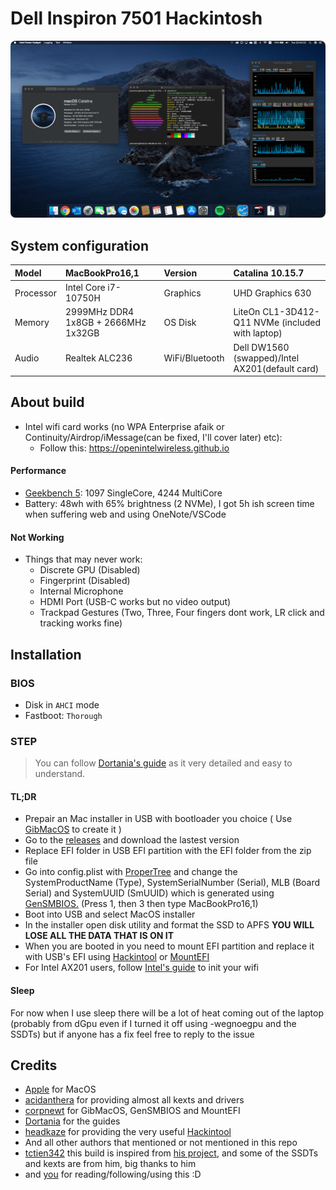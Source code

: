 # Dell Inspiron 7501 Hackintosh

<p>
    <img style="border-radius: 8px" src="Assets/background.png">
</p>

## System configuration

| Model     | MacBookPro16,1      | Version        | Catalina 10.15.7      |
| :-------- | :------------------ | :------------- | :------------------ |
| Processor | Intel Core i7-10750H | Graphics       | UHD Graphics 630    |
| Memory    | 2999MHz DDR4 1x8GB + 2666MHz 1x32GB  | OS Disk        | LiteOn CL1-3D412-Q11 NVMe (included with laptop) |
| Audio     | Realtek ALC236      | WiFi/Bluetooth | Dell DW1560 (swapped)/Intel AX201(default card)             |

## About build

- Intel wifi card works (no WPA Enterprise afaik or Continuity/Airdrop/iMessage(can be fixed, I'll cover later) etc):
  - Follow this: https://openintelwireless.github.io

#### Performance

- [Geekbench 5](https://browser.geekbench.com/v5/cpu/4411543): 1097 SingleCore, 4244 MultiCore
- Battery: 48wh with 65% brightness (2 NVMe), I got 5h ish screen time when suffering web and using OneNote/VSCode

#### Not Working

- Things that may never work:
  - Discrete GPU (Disabled)
  - Fingerprint (Disabled)
  - Internal Microphone
  - HDMI Port (USB-C works but no video output)
  - Trackpad Gestures (Two, Three, Four fingers dont work, LR click and tracking works fine)

## Installation

### BIOS

- Disk in `AHCI` mode
- Fastboot: `Thorough`

### STEP

> You can follow [Dortania's guide](https://dortania.github.io/OpenCore-Install-Guide/) as it very detailed and easy to understand.

#### TL;DR

- Prepair an Mac installer in USB with bootloader you choice ( Use [GibMacOS](https://dortania.github.io/OpenCore-Install-Guide/installer-guide/) to create it )
- Go to the [releases](https://github.com/jamieernest/Dell-Inspiron-7501-Hackintosh/releases) and download the lastest version
- Replace EFI folder in USB EFI partition with the EFI folder from the zip file
- Go into config.plist with [ProperTree](https://github.com/corpnewt/ProperTree) and change the SystemProductName (Type), SystemSerialNumber (Serial), MLB (Board Serial) and SystemUUID (SmUUID) which is generated using [GenSMBIOS.](https://github.com/corpnewt/GenSMBIOS) (Press 1, then 3 then type MacBookPro16,1)
- Boot into USB and select MacOS installer
- In the installer open disk utility and format the SSD to APFS <strong>YOU WILL LOSE ALL THE DATA THAT IS ON IT</strong>
- When you are booted in you need to mount EFI partition and replace it with USB's EFI using [Hackintool](https://github.com/headkaze/Hackintool/releases) or [MountEFI](https://github.com/corpnewt/MountEFI)
- For Intel AX201 users, follow [Intel's guide](https://openintelwireless.github.io) to init your wifi

#### Sleep
For now when I use sleep there will be a lot of heat coming out of the laptop (probably from dGpu even if I turned it off using -wegnoegpu and the SSDTs) but if anyone has a fix feel free to reply to the issue

## Credits

- [Apple](https://apple.com/) for MacOS
- [acidanthera](https://github.com/acidanthera) for providing almost all kexts and drivers
- [corpnewt](https://github.com/corpnewt) for GibMacOS, GenSMBIOS and MountEFI
- [Dortania](https://github.com/dortania) for the guides
- [headkaze](https://github.com/headkaze) for providing the very useful [Hackintool](https://github.com/headkaze/Hackintool/releases)
- And all other authors that mentioned or not mentioned in this repo
- [tctien342](https://github.com/tctien342) this build is inspired from [his project](https://github.com/tctien342/Dell-Inspiron-7591-Hackintosh), and some of the SSDTs and kexts are from him, big thanks to him
-  and [you](https://cdn.weeb.sh/images/rJl3BcTuG.gif) for reading/following/using this :D
